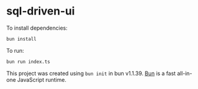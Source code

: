 # sql-driven-ui

To install dependencies:

```bash
bun install
```

To run:

```bash
bun run index.ts
```

This project was created using `bun init` in bun v1.1.39. [Bun](https://bun.sh) is a fast all-in-one JavaScript runtime.
